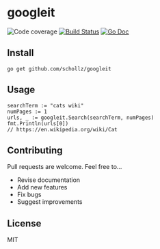 
# googleit

<img src="https://img.shields.io/badge/coverage-83%25-brightgreen.svg?style=flat-square" alt="Code coverage">&nbsp;<a href="https://travis-ci.org/schollz/googleit"><img src="https://img.shields.io/travis/schollz/googleit.svg?style=flat-square" alt="Build Status"></a>&nbsp;<a href="https://godoc.org/github.com/schollz/googleit"><img src="http://img.shields.io/badge/godoc-reference-5272B4.svg?style=flat-square" alt="Go Doc"></a> 

## Install

```
go get github.com/schollz/googleit
```

## Usage 


```golang
searchTerm := "cats wiki"
numPages := 1
urls, _ := googleit.Search(searchTerm, numPages)
fmt.Println(urls[0])
// https://en.wikipedia.org/wiki/Cat
```

## Contributing

Pull requests are welcome. Feel free to...

- Revise documentation
- Add new features
- Fix bugs
- Suggest improvements

## License

MIT
